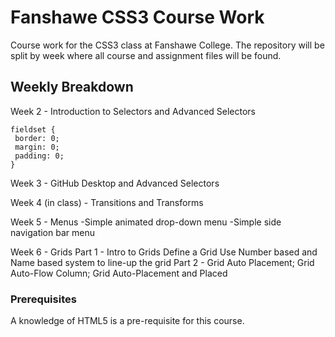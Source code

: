 # Fanshawe CSS3 Course Work

Course work for the CSS3 class at Fanshawe College. The repository will be split by week where all course and assignment files will be found.

## Weekly Breakdown

Week 2 - Introduction to Selectors and Advanced Selectors

```
fieldset {
 border: 0;
 margin: 0;
 padding: 0;
}
```

Week 3 - GitHub Desktop and Advanced Selectors

Week 4 (in class) - Transitions and Transforms

Week 5 - Menus
 -Simple animated drop-down menu
 -Simple side navigation bar menu
 
Week 6 - Grids
 Part 1 - Intro to Grids
   Define a Grid
   Use Number based and Name based system to line-up the grid
 Part 2 - Grid Auto Placement; Grid Auto-Flow Column; Grid Auto-Placement and Placed

### Prerequisites

A knowledge of HTML5 is a pre-requisite for this course.
